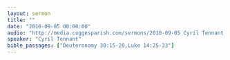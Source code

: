 ```yaml
---
layout: sermon
title: ""
date: "2010-09-05 00:00:00"
audio: "http://media.coggesparish.com/sermons/2010-09-05 Cyril Tennant.mp3"
speaker: "Cyril Tennant"
bible_passages: ["Deuteronomy 30:15-20,Luke 14:25-33"]
---
```

